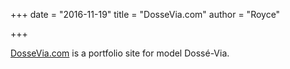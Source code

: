 +++
date = "2016-11-19"
title = "DosseVia.com"
author = "Royce"

+++

[DosseVia.com](http://dossevia.com/) is a portfolio site for model Dossé-Via. 

<!--more--> 
